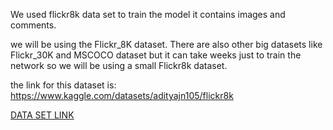 We used flickr8k data set to train the model it contains images and comments.

we will be using the Flickr_8K dataset. There are also other big datasets like Flickr_30K and MSCOCO dataset but it can 
take weeks just to train the network so we will be using a small Flickr8k dataset.

the link for this dataset is:
https://www.kaggle.com/datasets/adityajn105/flickr8k

[DATA SET LINK](https://www.kaggle.com/datasets/adityajn105/flickr8k)
